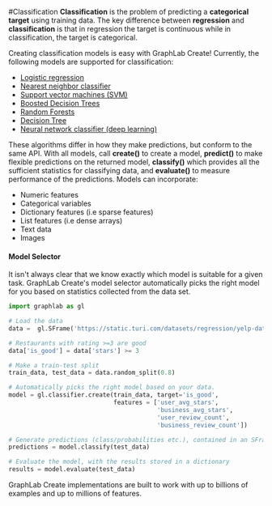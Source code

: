 <script src="../turi/js/recview.js"></script>
#Classification
**Classification** is the problem of predicting a **categorical target**
using training data. The key difference between **regression** and
**classification** is that in regression the target is continuous while in
classification, the target is categorical.

Creating classification models is easy with GraphLab Create! Currently, the
following models are supported for classification:

* [Logistic regression](logistic-regression.md)
* [Nearest neighbor classifier](knn_classifier.md)
* [Support vector machines (SVM) ](svm.md)
* [Boosted Decision Trees](boosted_trees_classifier.md)
* [Random Forests](random_forest_classifier.md)
* [Decision Tree](decision_tree_classifier.md)
* [Neural network classifier (deep learning)](neuralnet-classifier.md)

These algorithms differ in how they make predictions, but conform to the same
API. With all models, call **create()** to create a model, **predict()** to make
flexible predictions on the returned model, **classify()** which provides
all the sufficient statistics for classifying data, and **evaluate()** to
measure performance of the predictions. Models can incorporate:

* Numeric features
* Categorical variables
* Dictionary features (i.e sparse features) 
* List features (i.e dense arrays)
* Text data
* Images

#### Model Selector

It isn't always clear that we know exactly which model is suitable for a given
task.  GraphLab Create's model selector automatically picks the right model for
you based on statistics collected from the data set.

```python
import graphlab as gl

# Load the data
data =  gl.SFrame('https://static.turi.com/datasets/regression/yelp-data.csv')

# Restaurants with rating >=3 are good
data['is_good'] = data['stars'] >= 3

# Make a train-test split
train_data, test_data = data.random_split(0.8)

# Automatically picks the right model based on your data.
model = gl.classifier.create(train_data, target='is_good',
                             features = ['user_avg_stars',
                                         'business_avg_stars',
                                         'user_review_count',
                                         'business_review_count'])

# Generate predictions (class/probabilities etc.), contained in an SFrame.
predictions = model.classify(test_data)

# Evaluate the model, with the results stored in a dictionary
results = model.evaluate(test_data)
```

GraphLab Create implementations are built to work with up to billions of
examples and up to millions of features.
